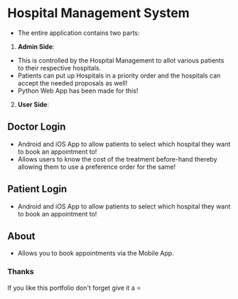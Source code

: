 # Hospital Management System

* The entire application contains two parts:

1. **Admin Side**: 
* This is controlled by the Hospital Management to allot various patients to their respective hospitals.
* Patients can put up Hospitals in a priority order and the hospitals can accept the needed proposals as well!
* Python Web App has been made for this!

2. **User Side**:
## Doctor Login
* Android and iOS App to allow patients to select which hospital they want to book an appointment to!
* Allows users to know the cost of the treatment before-hand thereby allowing them to use a preference order for the same!  

## Patient Login
* Android and iOS App to allow patients to select which hospital they want to book an appointment to!

## About
* Allows you to book appointments via the Mobile App.

### Thanks

If you like this portfolio  don't forget give it a ⭐ 
